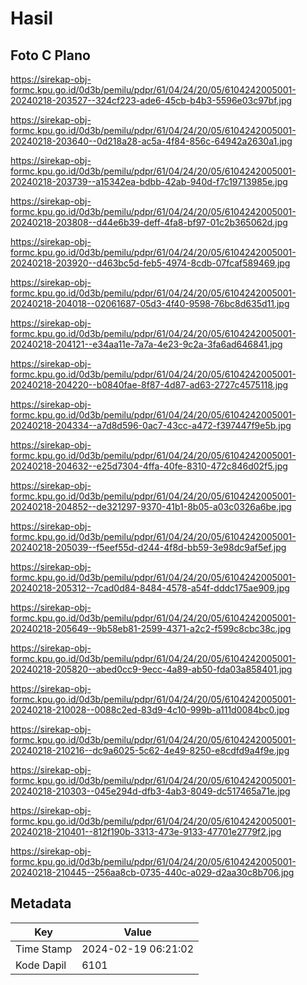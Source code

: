# Hasil

## Foto C Plano

https://sirekap-obj-formc.kpu.go.id/0d3b/pemilu/pdpr/61/04/24/20/05/6104242005001-20240218-203527--324cf223-ade6-45cb-b4b3-5596e03c97bf.jpg

https://sirekap-obj-formc.kpu.go.id/0d3b/pemilu/pdpr/61/04/24/20/05/6104242005001-20240218-203640--0d218a28-ac5a-4f84-856c-64942a2630a1.jpg

https://sirekap-obj-formc.kpu.go.id/0d3b/pemilu/pdpr/61/04/24/20/05/6104242005001-20240218-203739--a15342ea-bdbb-42ab-940d-f7c19713985e.jpg

https://sirekap-obj-formc.kpu.go.id/0d3b/pemilu/pdpr/61/04/24/20/05/6104242005001-20240218-203808--d44e6b39-deff-4fa8-bf97-01c2b365062d.jpg

https://sirekap-obj-formc.kpu.go.id/0d3b/pemilu/pdpr/61/04/24/20/05/6104242005001-20240218-203920--d463bc5d-feb5-4974-8cdb-07fcaf589469.jpg

https://sirekap-obj-formc.kpu.go.id/0d3b/pemilu/pdpr/61/04/24/20/05/6104242005001-20240218-204018--02061687-05d3-4f40-9598-76bc8d635d11.jpg

https://sirekap-obj-formc.kpu.go.id/0d3b/pemilu/pdpr/61/04/24/20/05/6104242005001-20240218-204121--e34aa11e-7a7a-4e23-9c2a-3fa6ad646841.jpg

https://sirekap-obj-formc.kpu.go.id/0d3b/pemilu/pdpr/61/04/24/20/05/6104242005001-20240218-204220--b0840fae-8f87-4d87-ad63-2727c4575118.jpg

https://sirekap-obj-formc.kpu.go.id/0d3b/pemilu/pdpr/61/04/24/20/05/6104242005001-20240218-204334--a7d8d596-0ac7-43cc-a472-f397447f9e5b.jpg

https://sirekap-obj-formc.kpu.go.id/0d3b/pemilu/pdpr/61/04/24/20/05/6104242005001-20240218-204632--e25d7304-4ffa-40fe-8310-472c846d02f5.jpg

https://sirekap-obj-formc.kpu.go.id/0d3b/pemilu/pdpr/61/04/24/20/05/6104242005001-20240218-204852--de321297-9370-41b1-8b05-a03c0326a6be.jpg

https://sirekap-obj-formc.kpu.go.id/0d3b/pemilu/pdpr/61/04/24/20/05/6104242005001-20240218-205039--f5eef55d-d244-4f8d-bb59-3e98dc9af5ef.jpg

https://sirekap-obj-formc.kpu.go.id/0d3b/pemilu/pdpr/61/04/24/20/05/6104242005001-20240218-205312--7cad0d84-8484-4578-a54f-dddc175ae909.jpg

https://sirekap-obj-formc.kpu.go.id/0d3b/pemilu/pdpr/61/04/24/20/05/6104242005001-20240218-205649--9b58eb81-2599-4371-a2c2-f599c8cbc38c.jpg

https://sirekap-obj-formc.kpu.go.id/0d3b/pemilu/pdpr/61/04/24/20/05/6104242005001-20240218-205820--abed0cc9-9ecc-4a89-ab50-fda03a858401.jpg

https://sirekap-obj-formc.kpu.go.id/0d3b/pemilu/pdpr/61/04/24/20/05/6104242005001-20240218-210028--0088c2ed-83d9-4c10-999b-a111d0084bc0.jpg

https://sirekap-obj-formc.kpu.go.id/0d3b/pemilu/pdpr/61/04/24/20/05/6104242005001-20240218-210216--dc9a6025-5c62-4e49-8250-e8cdfd9a4f9e.jpg

https://sirekap-obj-formc.kpu.go.id/0d3b/pemilu/pdpr/61/04/24/20/05/6104242005001-20240218-210303--045e294d-dfb3-4ab3-8049-dc517465a71e.jpg

https://sirekap-obj-formc.kpu.go.id/0d3b/pemilu/pdpr/61/04/24/20/05/6104242005001-20240218-210401--812f190b-3313-473e-9133-47701e2779f2.jpg

https://sirekap-obj-formc.kpu.go.id/0d3b/pemilu/pdpr/61/04/24/20/05/6104242005001-20240218-210445--256aa8cb-0735-440c-a029-d2aa30c8b706.jpg


## Metadata

| Key        | Value               |
| ---------- | ------------------- |
| Time Stamp | 2024-02-19 06:21:02 |
| Kode Dapil | 6101                |



